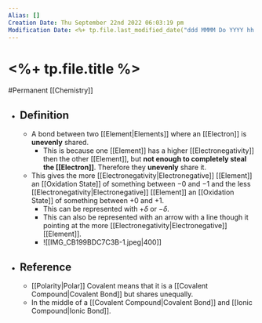 ```yaml
---
Alias: []
Creation Date: Thu September 22nd 2022 06:03:19 pm 
Modification Date: <%+ tp.file.last_modified_date("ddd MMMM Do YYYY hh:mm:ss a") %>
---
```

# <%+ tp.file.title %>
#Permanent [[Chemistry]]

- ## Definition
	- A bond between two [[Element|Elements]] where an [[Electron]] is **unevenly** shared.
		- This is because one [[Element]] has a higher [[Electronegativity]] then the other [[Element]], but **not enough to completely steal the [[Electron]]**. Therefore they **unevenly** share it.
	- This gives the more [[Electronegativity|Electronegative]] [[Element]] an [[Oxidation State]] of something between $-0$ and $-1$ and the less [[Electronegativity|Electronegative]] [[Element]] an [[Oxidation State]] of something between $+0$ and $+1$.
		- This can be represented with $+\delta$ or $-\delta$.
		- This can also be represented with an arrow with a line though it pointing at the more [[Electronegativity|Electronegative]] [[Element]].
		- ![[IMG_CB199BDC7C3B-1.jpeg|400]]
- ## Reference
	- [[Polarity|Polar]] Covalent means that it is a [[Covalent Compound|Covalent Bond]] but shares unequally.
	- In the middle of a [[Covalent Compound|Covalent Bond]] and [[Ionic Compound|Ionic Bond]].
